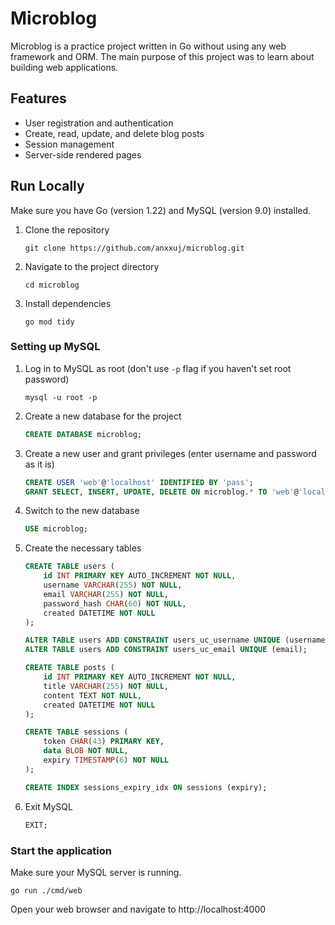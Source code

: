 # Microblog

Microblog is a practice project written in Go without using any web framework and ORM. The main purpose of this project was to learn about building web applications.

## Features

- User registration and authentication
- Create, read, update, and delete blog posts
- Session management
- Server-side rendered pages

## Run Locally

Make sure you have Go (version 1.22) and MySQL (version 9.0) installed.

1. Clone the repository
    ```
    git clone https://github.com/anxxuj/microblog.git
    ```

2. Navigate to the project directory
    ```
    cd microblog
    ```

3. Install dependencies
    ```
    go mod tidy
    ```

### Setting up MySQL

1. Log in to MySQL as root (don't use `-p` flag if you haven't set root password)
    ```
    mysql -u root -p
    ```

2. Create a new database for the project
    ```sql
    CREATE DATABASE microblog;
    ```

3. Create a new user and grant privileges (enter username and password as it is)
    ```sql
    CREATE USER 'web'@'localhost' IDENTIFIED BY 'pass';
    GRANT SELECT, INSERT, UPDATE, DELETE ON microblog.* TO 'web'@'localhost';
    ```

4. Switch to the new database
    ```sql
    USE microblog;
    ```

5. Create the necessary tables
    ```sql
    CREATE TABLE users (
        id INT PRIMARY KEY AUTO_INCREMENT NOT NULL,
        username VARCHAR(255) NOT NULL,
        email VARCHAR(255) NOT NULL,
        password_hash CHAR(60) NOT NULL,
        created DATETIME NOT NULL
    );

    ALTER TABLE users ADD CONSTRAINT users_uc_username UNIQUE (username);
    ALTER TABLE users ADD CONSTRAINT users_uc_email UNIQUE (email);
    
    CREATE TABLE posts (
        id INT PRIMARY KEY AUTO_INCREMENT NOT NULL,
        title VARCHAR(255) NOT NULL,
        content TEXT NOT NULL,
        created DATETIME NOT NULL
    );

    CREATE TABLE sessions (
        token CHAR(43) PRIMARY KEY,
        data BLOB NOT NULL,
        expiry TIMESTAMP(6) NOT NULL
    );

    CREATE INDEX sessions_expiry_idx ON sessions (expiry);
    ```

6. Exit MySQL
    ```sql
    EXIT;
    ```

### Start the application

Make sure your MySQL server is running.

```
go run ./cmd/web
```

Open your web browser and navigate to http://localhost:4000
